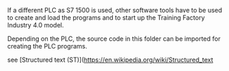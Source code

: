 
If a different PLC as S7 1500 is used, other software tools have to be used to create and load the programs and to start up the Training Factory Industry 4.0 model.

Depending on the PLC, the source code in this folder can be imported for creating the PLC programs.

see [Structured text (ST)](https://en.wikipedia.org/wiki/Structured_text
